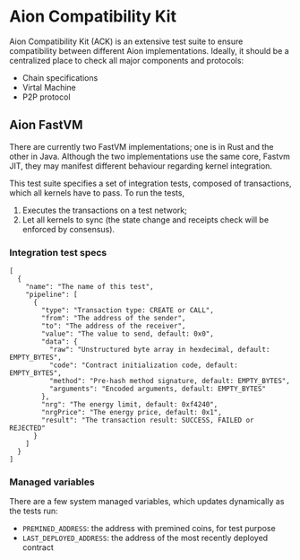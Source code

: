 # Aion Compatibility Kit

Aion Compatibility Kit (ACK) is an extensive test suite to ensure compatibility between different Aion implementations. Ideally, it should be a centralized place to check all major components and protocols:
- Chain specifications
- Virtal Machine
- P2P protocol

## Aion FastVM

There are currently two FastVM implementations; one is in Rust and the other in Java. Although the two implementations use the same core, Fastvm JIT, they may manifest different behaviour regarding kernel integration.

This test suite specifies a set of integration tests, composed of transactions, which all kernels have to pass. To run the tests,
1. Executes the transactions on a test network;
1. Let all kernels to sync (the state change and receipts check will be enforced by consensus).

### Integration test specs
```
[
  {
    "name": "The name of this test",
    "pipeline": [
      {
        "type": "Transaction type: CREATE or CALL",
        "from": "The address of the sender",
        "to": "The address of the receiver",
        "value": "The value to send, default: 0x0",
        "data": {
          "raw": "Unstructured byte array in hexdecimal, default: EMPTY_BYTES",
          "code": "Contract initialization code, default: EMPTY_BYTES",
          "method": "Pre-hash method signature, default: EMPTY_BYTES",
          "arguments": "Encoded arguments, default: EMPTY_BYTES"
        },
        "nrg": "The energy limit, default: 0xf4240",
        "nrgPrice": "The energy price, default: 0x1",
        "result": "The transaction result: SUCCESS, FAILED or REJECTED"
      }
    ]
  }
]
```

### Managed variables

There are a few system managed variables, which updates dynamically as the tests run:

- `PREMINED_ADDRESS`: the address with premined coins, for test purpose
- `LAST_DEPLOYED_ADDRESS`: the address of the most recently deployed contract

